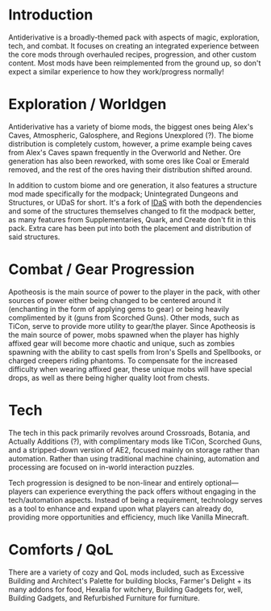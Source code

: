 # Introduction

Antiderivative is a broadly-themed pack with aspects of magic, exploration, tech, and combat. It focuses on creating an integrated experience between the core mods through overhauled recipes, progression, and other custom content. Most mods have been reimplemented from the ground up, so don't expect a similar experience to how they work/progress normally!

# Exploration / Worldgen

Antiderivative has a variety of biome mods, the biggest ones being Alex's Caves, Atmospheric, Galosphere, and Regions Unexplored (?). The biome distribution is completely custom, however, a prime example being caves from Alex's Caves spawn frequently in the Overworld and Nether. Ore generation has also been reworked, with some ores like Coal or Emerald removed, and the rest of the ores having their distribution shifted around.

In addition to custom biome and ore generation, it also features a structure mod made specifically for the modpack; Unintegrated Dungeons and Structures, or UDaS for short. It's a fork of [IDaS](https://www.curseforge.com/minecraft/mc-mods/idas) with both the dependencies and some of the structures themselves changed to fit the modpack better, as many features from Supplementaries, Quark, and Create don't fit in this pack. Extra care has been put into both the placement and distribution of said structures. 

# Combat / Gear Progression

Apotheosis is the main source of power to the player in the pack, with other sources of power either being changed to be centered around it (enchanting in the form of applying gems to gear) or being heavily complimented by it (guns from Scorched Guns). Other mods, such as TiCon, serve to provide more utility to gear/the player. Since Apotheosis is the main source of power, mobs spawned when the player has highly affixed gear will become more chaotic and unique, such as zombies spawning with the ability to cast spells from Iron's Spells and Spellbooks, or charged creepers riding phantoms. To compensate for the increased difficulty when wearing affixed gear, these unique mobs will have special drops, as well as there being higher quality loot from chests.

# Tech

The tech in this pack primarily revolves around Crossroads, Botania, and Actually Additions (?), with complimentary mods like TiCon, Scorched Guns, and a stripped-down version of AE2, focused mainly on storage rather than automation. Rather than using traditional machine chaining, automation and processing are focused on in-world interaction puzzles.

Tech progression is designed to be non-linear and entirely optional—players can experience everything the pack offers without engaging in the tech/automation aspects. Instead of being a requirement, technology serves as a tool to enhance and expand upon what players can already do, providing more opportunities and efficiency, much like Vanilla Minecraft.

# Comforts / QoL

There are a variety of cozy and QoL mods included, such as Excessive Building and Architect's Palette for building blocks, Farmer's Delight + its many addons for food, Hexalia for witchery, Building Gadgets for, well, Building Gadgets, and Refurbished Furniture for furniture.
